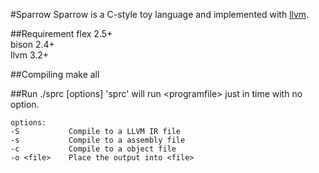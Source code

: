 #Sparrow
Sparrow is a C-style toy language and implemented with [llvm](http://llvm.rog).

##Requirement
flex 2.5+  
bison 2.4+  
llvm 3.2+

##Compiling
	make all

##Run
	./sprc <programfile> [options]
'sprc' will run \<programfile> just in time with no option.

	options:
	-S           Compile to a LLVM IR file
	-s           Compile to a assembly file
	-c           Compile to a object file
	-o <file>    Place the output into <file>  
